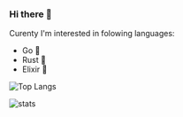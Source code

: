 

### Hi there 👋

Curenty I'm interested in folowing languages:

+ Go :hamster:
+ Rust :crab:
+ Elixir 🧪 


![Top Langs](https://github-readme-stats.vercel.app/api/top-langs/?username=ninedraft&card_width=495&hide=jypyter_notebook)

![stats](https://github-readme-stats.vercel.app/api?username=ninedraft&show_icons=true)


